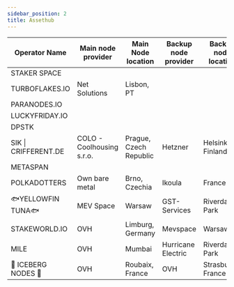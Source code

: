 ```yaml
---
sidebar_position: 2
title: Assethub
---
```


| Operator Name        | Main node provider        | Main Node location     | Backup node provider | Backup node location |
|----------------------|---------------------------|------------------------|----------------------|----------------------|
| STAKER SPACE         |                           |                        |                      |                      |
| TURBOFLAKES.IO       | Net Solutions             | Lisbon, PT             |                      |                      |
| PARANODES.IO         |                           |                        |                      |                      |
| LUCKYFRIDAY.IO       |                           |                        |                      |                      |
| DPSTK                |                           |                        |                      |                      |
| SIK \| CRIFFERENT.DE | COLO - Coolhousing s.r.o. | Prague, Czech Republic | Hetzner              | Helsinki, Finland    |
| METASPAN             |                           |                        |                      |                      |
| POLKADOTTERS         | Own bare metal            | Brno, Czechia          | Ikoula               | France               |
| 🐟YELLOWFIN TUNA🐟     | MEV Space                 | Warsaw                 | GST-Services         | Riverdale Park       |
| STAKEWORLD.IO        | OVH                       | Limburg, Germany       | Mevspace             | Warsaw               |
| MILE                 | OVH                       | Mumbai                 | Hurricane Electric   | Riverdale Park       |
| 🧊 ICEBERG NODES 🧊    | OVH                       | Roubaix, France        | OVH                  | Strasburgo, France   |
